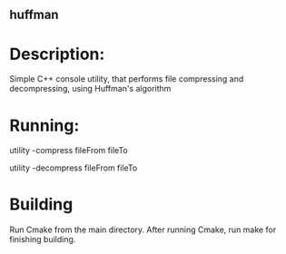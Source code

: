 ## huffman

# Description:

Simple C++ console utility, that performs file compressing and decompressing, using Huffman's algorithm

# Running:

utility -compress fileFrom fileTo

utility -decompress fileFrom fileTo

# Building

Run Cmake from the main directory. After running Cmake, run make for finishing building.
